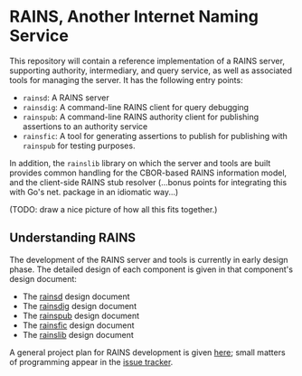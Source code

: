 # RAINS, Another Internet Naming Service

This repository will contain a reference implementation of a RAINS server,
supporting authority, intermediary, and query service, as well as associated
tools for managing the server. It has the following entry points:

- `rainsd`:   A RAINS server
- `rainsdig`: A command-line RAINS client for query debugging
- `rainspub`: A command-line RAINS authority client for 
              publishing assertions to an authority service
- `rainsfic`: A tool for generating assertions to publish for
              publishing with `rainspub` for testing purposes.

In addition, the `rainslib` library on which the server and tools are built
provides common handling for the CBOR-based RAINS information model, and the
client-side RAINS stub resolver (...bonus points for integrating this with
Go's net. package in an idiomatic way...)

(TODO: draw a nice picture of how all this fits together.)

## Understanding RAINS

The development of the RAINS server and tools is currently in early design
phase. The detailed design of each component is given in that component's
design document:

- The [rainsd](internal/pkg/rainsd/DESIGN.md) design document
- The [rainsdig](rainsdig/DESIGN.md) design document
- The [rainspub](internal/pkg/publisher/DESIGN.md) design document
- The [rainsfic](rainsfic/DESIGN.md) design document
- The [rainslib](internal/pkg/DESIGN.md) design document

A general project plan for RAINS development is given [here](PROJECT-PLAN.md);
small matters of programming appear in the 
[issue tracker](https://github.com/netsec-ethz/rains/issues/).
